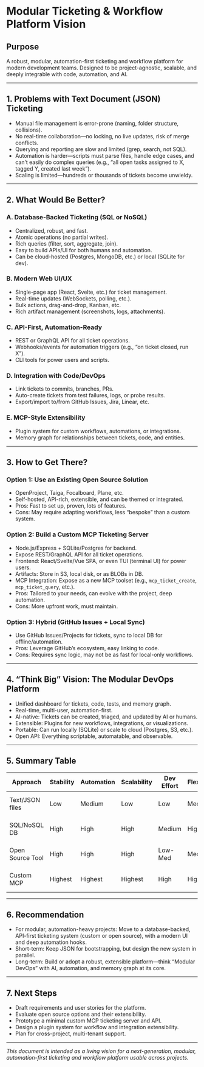 # Modular Ticketing & Workflow Platform Vision

## Purpose

A robust, modular, automation-first ticketing and workflow platform for modern development teams. Designed to be project-agnostic, scalable, and deeply integrable with code, automation, and AI.

---

## 1. Problems with Text Document (JSON) Ticketing

- Manual file management is error-prone (naming, folder structure, collisions).
- No real-time collaboration—no locking, no live updates, risk of merge conflicts.
- Querying and reporting are slow and limited (grep, search, not SQL).
- Automation is harder—scripts must parse files, handle edge cases, and can’t easily do complex queries (e.g., “all open tasks assigned to X, tagged Y, created last week”).
- Scaling is limited—hundreds or thousands of tickets become unwieldy.

---

## 2. What Would Be Better?

### A. Database-Backed Ticketing (SQL or NoSQL)

- Centralized, robust, and fast.
- Atomic operations (no partial writes).
- Rich queries (filter, sort, aggregate, join).
- Easy to build APIs/UI for both humans and automation.
- Can be cloud-hosted (Postgres, MongoDB, etc.) or local (SQLite for dev).

### B. Modern Web UI/UX

- Single-page app (React, Svelte, etc.) for ticket management.
- Real-time updates (WebSockets, polling, etc.).
- Bulk actions, drag-and-drop, Kanban, etc.
- Rich artifact management (screenshots, logs, attachments).

### C. API-First, Automation-Ready

- REST or GraphQL API for all ticket operations.
- Webhooks/events for automation triggers (e.g., “on ticket closed, run X”).
- CLI tools for power users and scripts.

### D. Integration with Code/DevOps

- Link tickets to commits, branches, PRs.
- Auto-create tickets from test failures, logs, or probe results.
- Export/import to/from GitHub Issues, Jira, Linear, etc.

### E. MCP-Style Extensibility

- Plugin system for custom workflows, automations, or integrations.
- Memory graph for relationships between tickets, code, and entities.

---

## 3. How to Get There?

### Option 1: Use an Existing Open Source Solution

- OpenProject, Taiga, Focalboard, Plane, etc.
- Self-hosted, API-rich, extensible, and can be themed or integrated.
- Pros: Fast to set up, proven, lots of features.
- Cons: May require adapting workflows, less “bespoke” than a custom system.

### Option 2: Build a Custom MCP Ticketing Server

- Node.js/Express + SQLite/Postgres for backend.
- Expose REST/GraphQL API for all ticket operations.
- Frontend: React/Svelte/Vue SPA, or even TUI (terminal UI) for power users.
- Artifacts: Store in S3, local disk, or as BLOBs in DB.
- MCP Integration: Expose as a new MCP toolset (e.g., `mcp_ticket_create`, `mcp_ticket_query`, etc.).
- Pros: Tailored to your needs, can evolve with the project, deep automation.
- Cons: More upfront work, must maintain.

### Option 3: Hybrid (GitHub Issues + Local Sync)

- Use GitHub Issues/Projects for tickets, sync to local DB for offline/automation.
- Pros: Leverage GitHub’s ecosystem, easy linking to code.
- Cons: Requires sync logic, may not be as fast for local-only workflows.

---

## 4. “Think Big” Vision: The Modular DevOps Platform

- Unified dashboard for tickets, code, tests, and memory graph.
- Real-time, multi-user, automation-first.
- AI-native: Tickets can be created, triaged, and updated by AI or humans.
- Extensible: Plugins for new workflows, integrations, or visualizations.
- Portable: Can run locally (SQLite) or scale to cloud (Postgres, S3, etc.).
- Open API: Everything scriptable, automatable, and observable.

---

## 5. Summary Table

| Approach         | Stability | Automation | Scalability | Dev Effort | Flexibility | Best For               |
| ---------------- | --------- | ---------- | ----------- | ---------- | ----------- | ---------------------- |
| Text/JSON files  | Low       | Medium     | Low         | Low        | Medium      | Small, simple projects |
| SQL/NoSQL DB     | High      | High       | High        | Medium     | High        | Growing, modular teams |
| Open Source Tool | High      | High       | High        | Low-Med    | Medium      | Fast setup, proven     |
| Custom MCP       | Highest   | Highest    | Highest     | High       | Highest     | Bespoke, future-proof  |

---

## 6. Recommendation

- For modular, automation-heavy projects: Move to a database-backed, API-first ticketing system (custom or open source), with a modern UI and deep automation hooks.
- Short-term: Keep JSON for bootstrapping, but design the new system in parallel.
- Long-term: Build or adopt a robust, extensible platform—think “Modular DevOps” with AI, automation, and memory graph at its core.

---

## 7. Next Steps

- Draft requirements and user stories for the platform.
- Evaluate open source options and their extensibility.
- Prototype a minimal custom MCP ticketing server and API.
- Design a plugin system for workflow and integration extensibility.
- Plan for cross-project, multi-tenant support.

---

_This document is intended as a living vision for a next-generation, modular, automation-first ticketing and workflow platform usable across projects._
